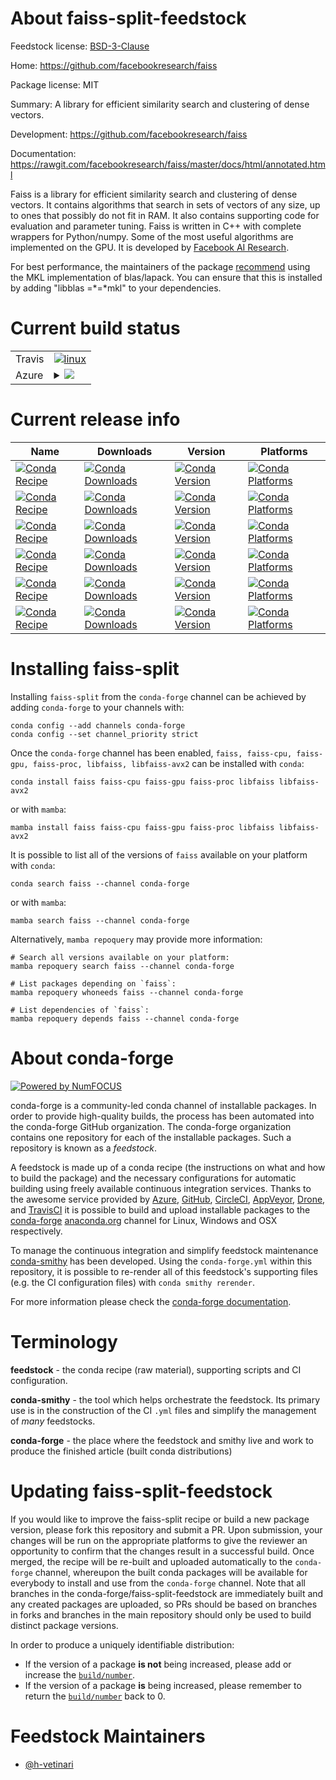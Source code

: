 About faiss-split-feedstock
===========================

Feedstock license: [BSD-3-Clause](https://github.com/conda-forge/faiss-split-feedstock/blob/main/LICENSE.txt)

Home: https://github.com/facebookresearch/faiss

Package license: MIT

Summary: A library for efficient similarity search and clustering of dense vectors.

Development: https://github.com/facebookresearch/faiss

Documentation: https://rawgit.com/facebookresearch/faiss/master/docs/html/annotated.html

Faiss is a library for efficient similarity search and clustering of dense vectors.
It contains algorithms that search in sets of vectors of any size, up to ones that
possibly do not fit in RAM. It also contains supporting code for evaluation and
parameter tuning. Faiss is written in C++ with complete wrappers for Python/numpy.
Some of the most useful algorithms are implemented on the GPU. It is developed by
[Facebook AI Research](https://research.fb.com/category/facebook-ai-research-fair/).

For best performance, the maintainers of the package
[recommend](https://github.com/conda-forge/staged-recipes/pull/11337#issuecomment-623718460)
using the MKL implementation of blas/lapack. You can ensure that this is installed
by adding "libblas =*=*mkl" to your dependencies.


Current build status
====================


<table><tr>
    <td>Travis</td>
    <td>
      <a href="https://app.travis-ci.com/conda-forge/faiss-split-feedstock">
        <img alt="linux" src="https://img.shields.io/travis/com/conda-forge/faiss-split-feedstock/main.svg?label=Linux">
      </a>
    </td>
  </tr>
    
  <tr>
    <td>Azure</td>
    <td>
      <details>
        <summary>
          <a href="https://dev.azure.com/conda-forge/feedstock-builds/_build/latest?definitionId=9713&branchName=main">
            <img src="https://dev.azure.com/conda-forge/feedstock-builds/_apis/build/status/faiss-split-feedstock?branchName=main">
          </a>
        </summary>
        <table>
          <thead><tr><th>Variant</th><th>Status</th></tr></thead>
          <tbody><tr>
              <td>linux_64_cuda_compiler_version11.2cxx_compiler_version10</td>
              <td>
                <a href="https://dev.azure.com/conda-forge/feedstock-builds/_build/latest?definitionId=9713&branchName=main">
                  <img src="https://dev.azure.com/conda-forge/feedstock-builds/_apis/build/status/faiss-split-feedstock?branchName=main&jobName=linux&configuration=linux%20linux_64_cuda_compiler_version11.2cxx_compiler_version10" alt="variant">
                </a>
              </td>
            </tr><tr>
              <td>linux_64_cuda_compiler_version12.0cxx_compiler_version12</td>
              <td>
                <a href="https://dev.azure.com/conda-forge/feedstock-builds/_build/latest?definitionId=9713&branchName=main">
                  <img src="https://dev.azure.com/conda-forge/feedstock-builds/_apis/build/status/faiss-split-feedstock?branchName=main&jobName=linux&configuration=linux%20linux_64_cuda_compiler_version12.0cxx_compiler_version12" alt="variant">
                </a>
              </td>
            </tr><tr>
              <td>linux_64_cuda_compiler_versionNonecxx_compiler_version12</td>
              <td>
                <a href="https://dev.azure.com/conda-forge/feedstock-builds/_build/latest?definitionId=9713&branchName=main">
                  <img src="https://dev.azure.com/conda-forge/feedstock-builds/_apis/build/status/faiss-split-feedstock?branchName=main&jobName=linux&configuration=linux%20linux_64_cuda_compiler_versionNonecxx_compiler_version12" alt="variant">
                </a>
              </td>
            </tr><tr>
              <td>linux_aarch64_cuda_compiler_version11.2cxx_compiler_version10</td>
              <td>
                <a href="https://dev.azure.com/conda-forge/feedstock-builds/_build/latest?definitionId=9713&branchName=main">
                  <img src="https://dev.azure.com/conda-forge/feedstock-builds/_apis/build/status/faiss-split-feedstock?branchName=main&jobName=linux&configuration=linux%20linux_aarch64_cuda_compiler_version11.2cxx_compiler_version10" alt="variant">
                </a>
              </td>
            </tr><tr>
              <td>linux_aarch64_cuda_compiler_version12.0cxx_compiler_version12</td>
              <td>
                <a href="https://dev.azure.com/conda-forge/feedstock-builds/_build/latest?definitionId=9713&branchName=main">
                  <img src="https://dev.azure.com/conda-forge/feedstock-builds/_apis/build/status/faiss-split-feedstock?branchName=main&jobName=linux&configuration=linux%20linux_aarch64_cuda_compiler_version12.0cxx_compiler_version12" alt="variant">
                </a>
              </td>
            </tr><tr>
              <td>linux_aarch64_cuda_compiler_versionNonecxx_compiler_version12</td>
              <td>
                <a href="https://dev.azure.com/conda-forge/feedstock-builds/_build/latest?definitionId=9713&branchName=main">
                  <img src="https://dev.azure.com/conda-forge/feedstock-builds/_apis/build/status/faiss-split-feedstock?branchName=main&jobName=linux&configuration=linux%20linux_aarch64_cuda_compiler_versionNonecxx_compiler_version12" alt="variant">
                </a>
              </td>
            </tr><tr>
              <td>linux_ppc64le_cuda_compiler_version11.2cxx_compiler_version10</td>
              <td>
                <a href="https://dev.azure.com/conda-forge/feedstock-builds/_build/latest?definitionId=9713&branchName=main">
                  <img src="https://dev.azure.com/conda-forge/feedstock-builds/_apis/build/status/faiss-split-feedstock?branchName=main&jobName=linux&configuration=linux%20linux_ppc64le_cuda_compiler_version11.2cxx_compiler_version10" alt="variant">
                </a>
              </td>
            </tr><tr>
              <td>linux_ppc64le_cuda_compiler_version12.0cxx_compiler_version12</td>
              <td>
                <a href="https://dev.azure.com/conda-forge/feedstock-builds/_build/latest?definitionId=9713&branchName=main">
                  <img src="https://dev.azure.com/conda-forge/feedstock-builds/_apis/build/status/faiss-split-feedstock?branchName=main&jobName=linux&configuration=linux%20linux_ppc64le_cuda_compiler_version12.0cxx_compiler_version12" alt="variant">
                </a>
              </td>
            </tr><tr>
              <td>linux_ppc64le_cuda_compiler_versionNonecxx_compiler_version12</td>
              <td>
                <a href="https://dev.azure.com/conda-forge/feedstock-builds/_build/latest?definitionId=9713&branchName=main">
                  <img src="https://dev.azure.com/conda-forge/feedstock-builds/_apis/build/status/faiss-split-feedstock?branchName=main&jobName=linux&configuration=linux%20linux_ppc64le_cuda_compiler_versionNonecxx_compiler_version12" alt="variant">
                </a>
              </td>
            </tr><tr>
              <td>osx_64</td>
              <td>
                <a href="https://dev.azure.com/conda-forge/feedstock-builds/_build/latest?definitionId=9713&branchName=main">
                  <img src="https://dev.azure.com/conda-forge/feedstock-builds/_apis/build/status/faiss-split-feedstock?branchName=main&jobName=osx&configuration=osx%20osx_64_" alt="variant">
                </a>
              </td>
            </tr><tr>
              <td>osx_arm64</td>
              <td>
                <a href="https://dev.azure.com/conda-forge/feedstock-builds/_build/latest?definitionId=9713&branchName=main">
                  <img src="https://dev.azure.com/conda-forge/feedstock-builds/_apis/build/status/faiss-split-feedstock?branchName=main&jobName=osx&configuration=osx%20osx_arm64_" alt="variant">
                </a>
              </td>
            </tr><tr>
              <td>win_64_cuda_compiler_version11.2</td>
              <td>
                <a href="https://dev.azure.com/conda-forge/feedstock-builds/_build/latest?definitionId=9713&branchName=main">
                  <img src="https://dev.azure.com/conda-forge/feedstock-builds/_apis/build/status/faiss-split-feedstock?branchName=main&jobName=win&configuration=win%20win_64_cuda_compiler_version11.2" alt="variant">
                </a>
              </td>
            </tr><tr>
              <td>win_64_cuda_compiler_versionNone</td>
              <td>
                <a href="https://dev.azure.com/conda-forge/feedstock-builds/_build/latest?definitionId=9713&branchName=main">
                  <img src="https://dev.azure.com/conda-forge/feedstock-builds/_apis/build/status/faiss-split-feedstock?branchName=main&jobName=win&configuration=win%20win_64_cuda_compiler_versionNone" alt="variant">
                </a>
              </td>
            </tr>
          </tbody>
        </table>
      </details>
    </td>
  </tr>
</table>

Current release info
====================

| Name | Downloads | Version | Platforms |
| --- | --- | --- | --- |
| [![Conda Recipe](https://img.shields.io/badge/recipe-faiss-green.svg)](https://anaconda.org/conda-forge/faiss) | [![Conda Downloads](https://img.shields.io/conda/dn/conda-forge/faiss.svg)](https://anaconda.org/conda-forge/faiss) | [![Conda Version](https://img.shields.io/conda/vn/conda-forge/faiss.svg)](https://anaconda.org/conda-forge/faiss) | [![Conda Platforms](https://img.shields.io/conda/pn/conda-forge/faiss.svg)](https://anaconda.org/conda-forge/faiss) |
| [![Conda Recipe](https://img.shields.io/badge/recipe-faiss--cpu-green.svg)](https://anaconda.org/conda-forge/faiss-cpu) | [![Conda Downloads](https://img.shields.io/conda/dn/conda-forge/faiss-cpu.svg)](https://anaconda.org/conda-forge/faiss-cpu) | [![Conda Version](https://img.shields.io/conda/vn/conda-forge/faiss-cpu.svg)](https://anaconda.org/conda-forge/faiss-cpu) | [![Conda Platforms](https://img.shields.io/conda/pn/conda-forge/faiss-cpu.svg)](https://anaconda.org/conda-forge/faiss-cpu) |
| [![Conda Recipe](https://img.shields.io/badge/recipe-faiss--gpu-green.svg)](https://anaconda.org/conda-forge/faiss-gpu) | [![Conda Downloads](https://img.shields.io/conda/dn/conda-forge/faiss-gpu.svg)](https://anaconda.org/conda-forge/faiss-gpu) | [![Conda Version](https://img.shields.io/conda/vn/conda-forge/faiss-gpu.svg)](https://anaconda.org/conda-forge/faiss-gpu) | [![Conda Platforms](https://img.shields.io/conda/pn/conda-forge/faiss-gpu.svg)](https://anaconda.org/conda-forge/faiss-gpu) |
| [![Conda Recipe](https://img.shields.io/badge/recipe-faiss--proc-green.svg)](https://anaconda.org/conda-forge/faiss-proc) | [![Conda Downloads](https://img.shields.io/conda/dn/conda-forge/faiss-proc.svg)](https://anaconda.org/conda-forge/faiss-proc) | [![Conda Version](https://img.shields.io/conda/vn/conda-forge/faiss-proc.svg)](https://anaconda.org/conda-forge/faiss-proc) | [![Conda Platforms](https://img.shields.io/conda/pn/conda-forge/faiss-proc.svg)](https://anaconda.org/conda-forge/faiss-proc) |
| [![Conda Recipe](https://img.shields.io/badge/recipe-libfaiss-green.svg)](https://anaconda.org/conda-forge/libfaiss) | [![Conda Downloads](https://img.shields.io/conda/dn/conda-forge/libfaiss.svg)](https://anaconda.org/conda-forge/libfaiss) | [![Conda Version](https://img.shields.io/conda/vn/conda-forge/libfaiss.svg)](https://anaconda.org/conda-forge/libfaiss) | [![Conda Platforms](https://img.shields.io/conda/pn/conda-forge/libfaiss.svg)](https://anaconda.org/conda-forge/libfaiss) |
| [![Conda Recipe](https://img.shields.io/badge/recipe-libfaiss--avx2-green.svg)](https://anaconda.org/conda-forge/libfaiss-avx2) | [![Conda Downloads](https://img.shields.io/conda/dn/conda-forge/libfaiss-avx2.svg)](https://anaconda.org/conda-forge/libfaiss-avx2) | [![Conda Version](https://img.shields.io/conda/vn/conda-forge/libfaiss-avx2.svg)](https://anaconda.org/conda-forge/libfaiss-avx2) | [![Conda Platforms](https://img.shields.io/conda/pn/conda-forge/libfaiss-avx2.svg)](https://anaconda.org/conda-forge/libfaiss-avx2) |

Installing faiss-split
======================

Installing `faiss-split` from the `conda-forge` channel can be achieved by adding `conda-forge` to your channels with:

```
conda config --add channels conda-forge
conda config --set channel_priority strict
```

Once the `conda-forge` channel has been enabled, `faiss, faiss-cpu, faiss-gpu, faiss-proc, libfaiss, libfaiss-avx2` can be installed with `conda`:

```
conda install faiss faiss-cpu faiss-gpu faiss-proc libfaiss libfaiss-avx2
```

or with `mamba`:

```
mamba install faiss faiss-cpu faiss-gpu faiss-proc libfaiss libfaiss-avx2
```

It is possible to list all of the versions of `faiss` available on your platform with `conda`:

```
conda search faiss --channel conda-forge
```

or with `mamba`:

```
mamba search faiss --channel conda-forge
```

Alternatively, `mamba repoquery` may provide more information:

```
# Search all versions available on your platform:
mamba repoquery search faiss --channel conda-forge

# List packages depending on `faiss`:
mamba repoquery whoneeds faiss --channel conda-forge

# List dependencies of `faiss`:
mamba repoquery depends faiss --channel conda-forge
```


About conda-forge
=================

[![Powered by
NumFOCUS](https://img.shields.io/badge/powered%20by-NumFOCUS-orange.svg?style=flat&colorA=E1523D&colorB=007D8A)](https://numfocus.org)

conda-forge is a community-led conda channel of installable packages.
In order to provide high-quality builds, the process has been automated into the
conda-forge GitHub organization. The conda-forge organization contains one repository
for each of the installable packages. Such a repository is known as a *feedstock*.

A feedstock is made up of a conda recipe (the instructions on what and how to build
the package) and the necessary configurations for automatic building using freely
available continuous integration services. Thanks to the awesome service provided by
[Azure](https://azure.microsoft.com/en-us/services/devops/), [GitHub](https://github.com/),
[CircleCI](https://circleci.com/), [AppVeyor](https://www.appveyor.com/),
[Drone](https://cloud.drone.io/welcome), and [TravisCI](https://travis-ci.com/)
it is possible to build and upload installable packages to the
[conda-forge](https://anaconda.org/conda-forge) [anaconda.org](https://anaconda.org/)
channel for Linux, Windows and OSX respectively.

To manage the continuous integration and simplify feedstock maintenance
[conda-smithy](https://github.com/conda-forge/conda-smithy) has been developed.
Using the ``conda-forge.yml`` within this repository, it is possible to re-render all of
this feedstock's supporting files (e.g. the CI configuration files) with ``conda smithy rerender``.

For more information please check the [conda-forge documentation](https://conda-forge.org/docs/).

Terminology
===========

**feedstock** - the conda recipe (raw material), supporting scripts and CI configuration.

**conda-smithy** - the tool which helps orchestrate the feedstock.
                   Its primary use is in the construction of the CI ``.yml`` files
                   and simplify the management of *many* feedstocks.

**conda-forge** - the place where the feedstock and smithy live and work to
                  produce the finished article (built conda distributions)


Updating faiss-split-feedstock
==============================

If you would like to improve the faiss-split recipe or build a new
package version, please fork this repository and submit a PR. Upon submission,
your changes will be run on the appropriate platforms to give the reviewer an
opportunity to confirm that the changes result in a successful build. Once
merged, the recipe will be re-built and uploaded automatically to the
`conda-forge` channel, whereupon the built conda packages will be available for
everybody to install and use from the `conda-forge` channel.
Note that all branches in the conda-forge/faiss-split-feedstock are
immediately built and any created packages are uploaded, so PRs should be based
on branches in forks and branches in the main repository should only be used to
build distinct package versions.

In order to produce a uniquely identifiable distribution:
 * If the version of a package **is not** being increased, please add or increase
   the [``build/number``](https://docs.conda.io/projects/conda-build/en/latest/resources/define-metadata.html#build-number-and-string).
 * If the version of a package **is** being increased, please remember to return
   the [``build/number``](https://docs.conda.io/projects/conda-build/en/latest/resources/define-metadata.html#build-number-and-string)
   back to 0.

Feedstock Maintainers
=====================

* [@h-vetinari](https://github.com/h-vetinari/)

